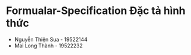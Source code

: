 # Formualar-Specification Đặc tả hình thức
- Nguyễn Thiện Sua - 19522144 
- Mai Long Thành - 19522232
